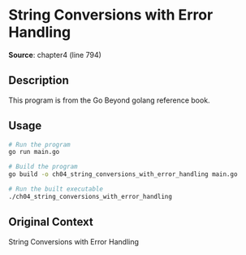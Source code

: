 # String Conversions with Error Handling

**Source**: chapter4 (line 794)

## Description

This program is from the Go Beyond golang reference book.

## Usage

```bash
# Run the program
go run main.go

# Build the program
go build -o ch04_string_conversions_with_error_handling main.go

# Run the built executable
./ch04_string_conversions_with_error_handling
```

## Original Context

String Conversions with Error Handling
